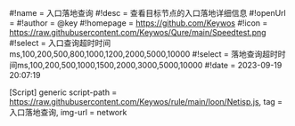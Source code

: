 #!name = 入口落地查询
#!desc = 查看目标节点的入口落地详细信息
#!openUrl = 
#!author = @key
#!homepage = https://github.com/Keywos
#!icon = https://raw.githubusercontent.com/Keywos/Qure/main/Speedtest.png
#!select = 入口查询超时时间ms,100,200,500,800,1000,1200,2000,5000,10000
#!select = 落地查询超时时间ms,100,200,500,1000,1500,2000,3000,5000,10000
#!date = 2023-09-19 20:07:19

[Script]
generic script-path = https://raw.githubusercontent.com/Keywos/rule/main/loon/Netisp.js, tag = 入口落地查询, img-url = network
